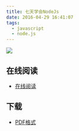 ```yaml
---
title: 七天学会NodeJs
date: 2016-04-29 16:41:07
tags:
  - javascript
  - node.js
---
```


![](http://box.kancloud.cn/cover_2015-07-15_55a63f13965a_800x1068.jpg?imageMogr2/thumbnail/173x231!/interlace/1/quality/100)

<!--more-->

## 在线阅读 ##

+ [在线阅读](http://www.kancloud.cn/kancloud/seven-days-nodejs)

## 下载 ##

+ [PDF格式](http://www.kancloud.cn/kancloud/seven-days-nodejs)
